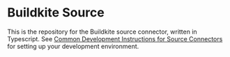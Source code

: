# Buildkite Source

This is the repository for the Buildkite source connector, written in Typescript.
See [Common Development Instructions for Source Connectors](../README.md#common-development-instructions-for-source-connectors) for setting up your development environment.

